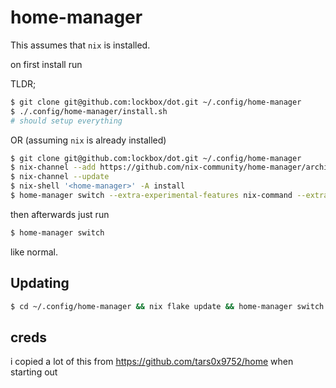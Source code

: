# home-manager

This assumes that `nix` is installed.

on first install run

TLDR;
```bash
$ git clone git@github.com:lockbox/dot.git ~/.config/home-manager
$ ./.config/home-manager/install.sh
# should setup everything
```

OR (assuming `nix` is already installed)

```bash
$ git clone git@github.com:lockbox/dot.git ~/.config/home-manager
$ nix-channel --add https://github.com/nix-community/home-manager/archive/master.tar.gz home-manager
$ nix-channel --update
$ nix-shell '<home-manager>' -A install
$ home-manager switch --extra-experimental-features nix-command --extra-experimental-features flakes
```

then afterwards just run

```bash
$ home-manager switch
```

like normal.

## Updating

```bash
$ cd ~/.config/home-manager && nix flake update && home-manager switch
```

## creds
i copied a lot of this from <https://github.com/tars0x9752/home> when starting out
